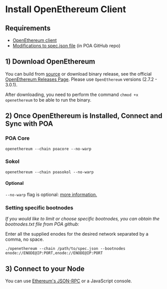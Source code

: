 # Install OpenEthereum Client

## Requirements

* [OpenEthereum client](https://github.com/openethereum/openethereum/releases)
* [Modifications to spec.json file](https://github.com/poanetwork/poa-chain-spec/) \(in POA GitHub repo\)

## 1\) Download OpenEthereum

You can build from [source](https://github.com/openethereum/openethereum) or download binary release, see the official [OpenEthereum Releases Page](https://github.com/openethereum/openethereum/releases). Please use  `OpenEthereum` versions \(2.7.2 - 3.0.1\).

After downloading, you need to perform the command `chmod +x openethereum` to be able to run the binary.

## 2\) Once OpenEthereum is Installed, Connect and Sync with POA

### **POA Core**

```text
openethereum --chain poacore --no-warp
```

### Sokol

```text
openethereum --chain poasokol --no-warp
```

#### Optional

`--no-warp` flag is optional: [more information.](https://openethereum.github.io/wiki/Getting-Synced)

### Setting specific bootnodes

_If you would like to limit or choose specific bootnodes, you can obtain the bootnodes.txt file from POA github:_

Enter all the supplied enodes for the desired network separated by a comma, no space. 

```text
./openethereum --chain /path/to/spec.json --bootnodes enode://ENODE@IP:PORT,enode://ENODE@IP:PORT
```

## 3\) Connect to your Node

You can use [Ethereum's JSON-RPC](https://openethereum.github.io/JSONRPC) or a JavaScript console.

